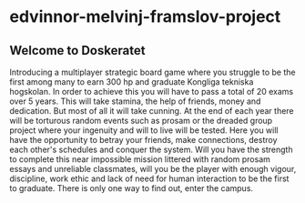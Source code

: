 # edvinnor-melvinj-framslov-project
## Welcome to Doskeratet
Introducing a multiplayer strategic board game where you struggle to be the first among many to earn 300 hp and graduate Kongliga tekniska hogskolan. In order to achieve this you will have to pass a total of 20 exams over 5 years. This will take stamina, the help of friends, money and dedication. But most of all it will take cunning. At the end of each year there will be torturous random events such as prosam or the dreaded group project where your ingenuity and will to live will be tested. Here you will have the opportunity to betray your friends, make connections, destroy each other's schedules and conquer the system. Will you have the strength to complete this near impossible mission littered with random prosam essays and unreliable classmates, will you be the player with enough vigour, discipline, work ethic and lack of need for human interaction to be the first to graduate. There is only one way to find out, enter the campus. 
